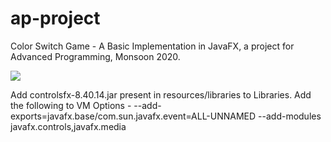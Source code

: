 # ap-project
Color Switch Game - A Basic Implementation in JavaFX, a project for Advanced Programming, Monsoon 2020.

![](demo.gif)

Add controlsfx-8.40.14.jar present in resources/libraries to Libraries.
Add the following to VM Options - 
--add-exports=javafx.base/com.sun.javafx.event=ALL-UNNAMED
--add-modules javafx.controls,javafx.media
